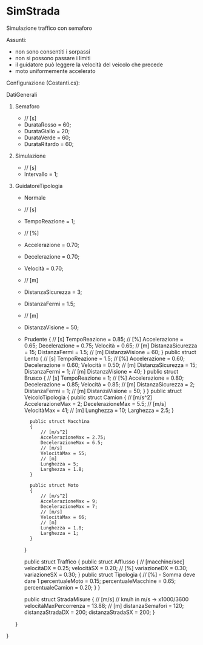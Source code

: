 # SimStrada
Simulazione traffico con semaforo

Assunti:
- non sono consentiti i sorpassi
- non si possono passare i limiti
- il guidatore può leggere la velocità del veicolo che precede
- moto uniformemente accelerato

Configurazione (Costanti.cs):

DatiGenerali

1. Semaforo
    * // [s]
    * DurataRosso = 60; 
    * DurataGiallo = 20; 
    * DurataVerde = 60;
    * DurataRitardo = 60;
2. Simulazione
    * // [s]
    * Intervallo = 1; 
3. GuidatoreTipologia
    * Normale
    * // [s]
    * TempoReazione = 1;
    * // [%]
    * Accelerazione = 0.70;
    * Decelerazione = 0.70;
    * Velocità = 0.70;
    * // [m]
    * DistanzaSicurezza = 3;
    * DistanzaFermi = 1.5;
    * // [m]
    * DistanzaVisione = 50;
    * Prudente
{
    // [s]
    TempoReazione = 0.85;
    // [%]
    Accelerazione = 0.65;
    Decelerazione = 0.75;
    Velocità = 0.65;
    // [m]
    DistanzaSicurezza = 15;
    DistanzaFermi = 1.5;
    // [m]
    DistanzaVisione = 60;
}
public struct Lento
{
    // [s]
    TempoReazione = 1.5;
    // [%]
    Accelerazione = 0.60;
    Decelerazione = 0.60;
    Velocità = 0.50;
    // [m]
    DistanzaSicurezza = 15;
    DistanzaFermi = 1;
    // [m]
    DistanzaVisione = 40;
}
public struct Brusco
{
    // [s]
    TempoReazione = 1;
    // [%]
    Accelerazione = 0.80;
    Decelerazione = 0.85;
    Velocità = 0.85;
    // [m]
    DistanzaSicurezza = 2;
    DistanzaFermi = 1;
    // [m]
    DistanzaVisione = 50;
}
        }
        public struct VeicoloTipologia
        {
            public struct Camion
            {
                // [m/s^2]
                AccelerazioneMax = 2;
                DecelerazioneMax = 5.5;
                // [m/s]
                VelocitàMax = 41;
                // [m]
                Lunghezza = 10;
                Larghezza = 2.5;
            }

            public struct Macchina
            {
                // [m/s^2]
                AccelerazioneMax = 2.75;
                DecelerazioneMax = 6.5;
                // [m/s]
                VelocitàMax = 55;
                // [m]
                Lunghezza = 5;
                Larghezza = 1.8;
            }

            public struct Moto
            {
                // [m/s^2]
                AccelerazioneMax = 9;
                DecelerazioneMax = 7;
                // [m/s]
                VelocitàMax = 66;
                // [m]
                Lunghezza = 1.8;
                Larghezza = 1;
            }
        }

        public struct Traffico
        {
            public struct Afflusso
            {
                // [macchine/sec]
                velocitàDX = 0.25;
                velocitàSX = 0.20;
                // [%]
                variazioneDX = 0.30;
                variazioneSX = 0.30;
            }
            public struct Tipologia
            {
                // [%] - Somma deve dare 1
                percentualeMoto = 0.15;
                percentualeMacchine = 0.65;
                percentualeCamion = 0.20;
            }
        }

        public struct StradaMisure
        {
            // [m/s] 
            // km/h in m/s -> x1000/3600
            velocitàMaxPercorrenza = 13.88;
            // [m]
            distanzaSemafori = 120;
            distanzaStradaDX = 200;
            distanzaStradaSX = 200;
        }
        
    }
    
}
